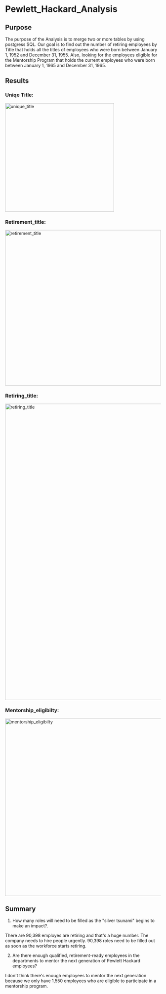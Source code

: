 # Pewlett_Hackard_Analysis
## Purpose
The purpose of the Analysis is to merge two or more tables by using postgress SQL. Our goal is to find out the number of retiring employees by Title that holds all the titles of employees who were born between January 1, 1952 and December 31, 1955.  Also, looking for the employees eligible for the Mentorship Program that holds the current employees who were born between January 1, 1965 and December 31, 1965.
## Results
### Uniqe Title:
<img width="352" alt="unique_title" src="https://user-images.githubusercontent.com/107155888/181613214-b284f420-3356-4de0-89f4-1ee7343540cb.png">

### Retirement_title:
<img width="504" alt="retirement_title" src="https://user-images.githubusercontent.com/107155888/181613240-feed9bfb-6c83-4b17-9289-7eb5cf0ffe8b.png">

### Retiring_title:

<img width="960" alt="retiring_title" src="https://user-images.githubusercontent.com/107155888/181613271-13bdd3cb-cf0d-4776-98d8-04ed4d221e7a.png">

### Mentorship_eligibilty:

<img width="575" alt="mentorship_eligibilty" src="https://user-images.githubusercontent.com/107155888/181613304-0a234894-c4e7-4a20-b3a1-a9670fc355ab.png">

## Summary
1) How many roles will need to be filled as the "silver tsunami" begins to make an impact?.

There are 90,398 employes are retiring and that's a huge number. The company needs to hire people urgently. 90,398 roles  need to be filled out as soon as the workforce starts retiring.

2) Are there enough qualified, retirement-ready employees in the departments to mentor the next generation of Pewlett Hackard employees?

I don't think there's enough employees to mentor the next generation because  we only have 1,550 employees who are eligible to participate in a mentorship program. 
